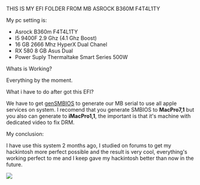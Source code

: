 <p style="text-transform:uppercase">This is my EFI folder from MB Asrock B360m F4T4L1TY</p>

My pc setting is:
<ul>
  <li>Asrock B360m F4T4L1TY</li>
  <li>I5 9400F 2.9 Ghz (4.1 Ghz Boost)</li>
  <li>16 GB 2666 Mhz HyperX Dual Chanel</li>
  <li>RX 580 8 GB Asus Dual</li>
  <li>Power Suply Thermaltake Smart Series 500W</li>
</ul>
Whats is Working?

Everything by the moment.

What i have to do after got this EFI?

We have to get <a href="https://github.com/corpnewt/GenSMBIOS">genSMBIOS</a> to generate our MB serial to use all apple services on system. I recomend that you generate SMBIOS to <strong>MacPro7,1</strong> but you also can generate to <strong>iMacPro1,1</strong>, the important is that it's machine with dedicated video to fix DRM.

My conclusion:

I have use this system 2 months ago, I studied on forums to get my hackintosh more perfect possible and the result is very cool, everything's working perfect to me and I keep gave my hackintosh better than now in the future.

<img src="https://github.dev/LuizSoares1/EFI-Asrock-B360M-Fat4al1ty/blob/main/My%20mac%20os.png">

